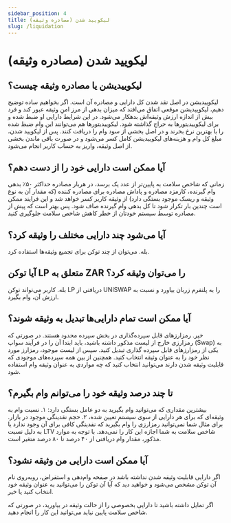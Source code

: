 ```yaml
---
sidebar_position: 4
title: لیکویید شدن (مصادره وثیقه)
slug: /liquidation
---
```


# لیکویید شدن (مصادره وثیقه)

## لیکوییدیشن یا مصادره وثیقه چیست؟

لیکوییدیشن در اصل نقد شدن کل دارایی و مصادره‌ آن است. اگر بخواهیم ساده توضیح دهیم، لیکوییدیشن موقعی اتفاق می‌افتد که میزان بدهی از مرز امنِ وثیقه عبور کند و فرد بیش از اندازه‌ ارزش وثیقه‌اش بدهکار می‌شود. در این شرایط دارایی او ضبط شده و برای لیکوییدیتورها به حراج گذاشته شود. لیکوییدیتورها هم می‌توانند این وام ضبط شده را با بهترین نرخ بخرند و در اصل بخشی از سود وام را دریافت کنند. پس از لیکویید شدن، مبلغ کل وام و هزینه‌های لیکوییدیشن کامل کسر می‌شود و در صورت باقی ماندن بخشی از اصل وثیقه، واریز به حساب کاربر انجام می‌شود.

## آیا ممکن است دارایی خود را از دست دهم؟

زمانی که شاخص سلامت به پایین‌تر از عدد یک برسد، در هربار مصادره حداکثر ۵۰٪ بدهی وام گیرنده، کارمزد مصادره و پاداش مصادره برای مصادره کننده (که مقدار آن به نوع وثیقه و ریسک موجود بستگی دارد) از وثیقه کاربر کسر خواهد شد و این فرایند ممکن است چندین بار تکرار شود تا کل بدهی وام گیرنده صاف شود. پس بهتر است که پیش از مصادره توسط سیستم خودتان از خطر کاهش شاخص سلامت جلوگیری کنید.

## آیا می‌شود چند دارایی مختلف را وثیقه کرد؟

بله. می‌توان از چند توکن برای تجمیع وثیقه‌ها استفاده کرد.

## آیا توکن LP متعلق به ZAR را می‌توان وثیقه کرد؟

بله. کاربر می‌تواند توکن LP دریافتی از UNISWAP را به پلتفرم زربان بیاورد و نسبت به ارزش آن، وام بگیرد.

## آیا ممکن است تمام دارایی‌ها تبدیل به وثیقه شوند؟

خیر. رمزارزهای قابل سپرده‌گذاری در بخش سپرده محدود هستند. در صورتی که رمزارزی خارج از لیست مذکور داشته باشید، باید ابتدا آن را در فرآیند سواپ (Swap) به یکی از رمزارزهای قابل سپرده گذاری تبدیل کنید. سپس از لیست موجود، رمزارز مورد نظر خود را به عنوان وثیقه انتخاب کنید. همچنین از بین همه سپرده‌های موجودی که قابلیت وثیقه شدن دارند می‌توانید انتخاب کنید که چه مواردی به عنوان وثیقه وام استفاده شود.

## تا چند درصد وثیقه خود را می‌توانم وام بگیرم؟

بیشترین مقداری که می‌توانید وام بگیرید به دو عامل بستگی دارد: ۱. نسبت وام به وثیقه‌ای که برای هر دارایی از سوی سیستم تعیین شده، ۲. حجم نقدینگی موجود در بازار. برای مثال شما نمی‌توانید رمزارزی را وام بگیرید که نقدینگی کافی برای آن وجود ندارد یا به دلیل نسبت LTV شاخص سلامت به شما اجازه این کار را نمی‌دهد. با توجه به موارد مذکور، مقدار وام دریافتی از ۴۰ درصد تا ۸۰ درصد متغیر است.

## آیا ممکن است دارایی من وثیقه نشود؟

اگر دارایی قابلیت وثیقه شدن نداشته باشد در صفحه وام‌دهی و استقراض، روبه‌روی نام آن توکن مشخص می‌شود و خواهید دید که آیا آن توکن را می‌توانید به عنوان وثیقه خود انتخاب کنید یا خیر.

اگر تمایل داشته باشید تا دارایی بخصوصی را از حالت وثیقه در بیاورید، در صورتی که شاخص سلامت پایین نیاید می‌توانید این کار را انجام دهید.